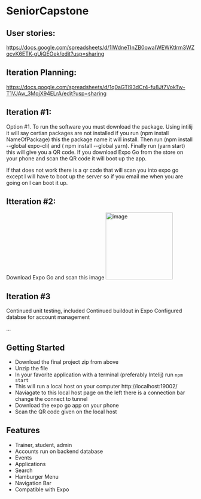 # SeniorCapstone
## User stories:
https://docs.google.com/spreadsheets/d/1IWdneTInZB0owaIWEWKtlrm3WZqcvK6ETK-gUiQEOek/edit?usp=sharing

## Iteration Planning:
https://docs.google.com/spreadsheets/d/1q0aGTl93dCr4-fu8Jt7VokTw-T1VJAw_3MqjX94ELrA/edit?usp=sharing

## Iteration #1:
Option #1. To run the software you must download the package. Using intilij it will say certian packages are not installed if you run (npm install NameOfPackage) this the package name it will install. Then run (npm install --global expo-cli) and ( npm install --global yarn). Finally run (yarn start) this will give you a QR code. If you download Expo Go from the store on your phone and scan the QR code it will boot up the app. 


If that does not work there is a qr code that will scan you into expo go except I will have to boot up the server so if you email me when you are going on I can boot it up.  

## Itteration #2:
Download Expo Go and scan this image
<img width="179" alt="image" src="https://user-images.githubusercontent.com/42981247/160029696-ca45e9d6-ad15-48e6-a0c1-1a0626c81dcb.png">


## Iteration #3

Continued unit testing, included
Continued buildout in Expo
Configured databse for account management

...

## Getting Started
- Download the final project zip from above
- Unzip the file
- In your favorite application with a terminal (preferably Intelij) run `npm start`
- This will run a local host on your computer http://localhost:19002/
- Naviagate to this local host page on the left there is a connection bar change the connect to tunnel
- Download the expo go app on your phone
- Scan the QR code given on the local host


## Features

- Trainer, student, admin
- Accounts run on backend database
- Events
- Applications
- Search
- Hamburger Menu
- Navigation Bar
- Compatible with Expo
